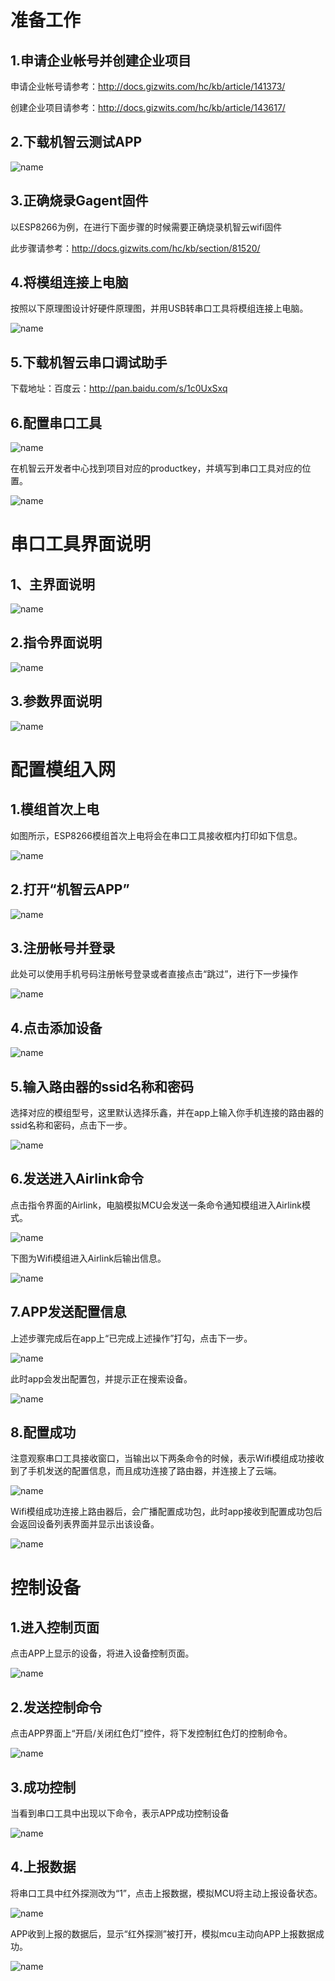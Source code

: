 
# 准备工作
## 1.申请企业帐号并创建企业项目

申请企业帐号请参考：http://docs.gizwits.com/hc/kb/article/141373/

创建企业项目请参考：http://docs.gizwits.com/hc/kb/article/143617/

## 2.下载机智云测试APP
 
 ![name](/assets/zh-cn/deviceDev/debug/Serial/1478158147847.png)

## 3.正确烧录Gagent固件

以ESP8266为例，在进行下面步骤的时候需要正确烧录机智云wifi固件

此步骤请参考：http://docs.gizwits.com/hc/kb/section/81520/

## 4.将模组连接上电脑

按照以下原理图设计好硬件原理图，并用USB转串口工具将模组连接上电脑。
 
  ![name](/assets/zh-cn/deviceDev/debug/Serial/1478158365798.png)

## 5.下载机智云串口调试助手

下载地址：百度云：http://pan.baidu.com/s/1c0UxSxq

## 6.配置串口工具

  ![name](/assets/zh-cn/deviceDev/debug/Serial/1478158566189.png)

在机智云开发者中心找到项目对应的productkey，并填写到串口工具对应的位置。

 ![name](/assets/zh-cn/deviceDev/debug/Serial/1478158758049.png)

# 串口工具界面说明

##  1、主界面说明

 ![name](/assets/zh-cn/deviceDev/debug/Serial/1478158776038.png)

## 2.指令界面说明

 ![name](/assets/zh-cn/deviceDev/debug/Serial/1478158805756.png)

 
## 3.参数界面说明

 ![name](/assets/zh-cn/deviceDev/debug/Serial/1478158826206.png)
 
# 配置模组入网

## 1.模组首次上电

如图所示，ESP8266模组首次上电将会在串口工具接收框内打印如下信息。

 ![name](/assets/zh-cn/deviceDev/debug/Serial/1478158993395.png)
 
## 2.打开“机智云APP”

 ![name](/assets/zh-cn/deviceDev/debug/Serial/1478159098727.png)

## 3.注册帐号并登录

此处可以使用手机号码注册帐号登录或者直接点击“跳过”，进行下一步操作

  ![name](/assets/zh-cn/deviceDev/debug/Serial/1478159122052.png)
 
## 4.点击添加设备

 ![name](/assets/zh-cn/deviceDev/debug/Serial/1478159220891.png)
 
## 5.输入路由器的ssid名称和密码
 
选择对应的模组型号，这里默认选择乐鑫，并在app上输入你手机连接的路由器的ssid名称和密码，点击下一步。

 ![name](/assets/zh-cn/deviceDev/debug/Serial/1478159260016.png)

## 6.发送进入Airlink命令

点击指令界面的Airlink，电脑模拟MCU会发送一条命令通知模组进入Airlink模式。

 ![name](/assets/zh-cn/deviceDev/debug/Serial/1478159490480.png)
 
下图为Wifi模组进入Airlink后输出信息。

 ![name](/assets/zh-cn/deviceDev/debug/Serial/1478159597086.png)

## 7.APP发送配置信息

上述步骤完成后在app上“已完成上述操作”打勾，点击下一步。

  ![name](/assets/zh-cn/deviceDev/debug/Serial/1478159644921.png)

此时app会发出配置包，并提示正在搜索设备。
 
  ![name](/assets/zh-cn/deviceDev/debug/Serial/1478159663800.png)

## 8.配置成功

注意观察串口工具接收窗口，当输出以下两条命令的时候，表示Wifi模组成功接收到了手机发送的配置信息，而且成功连接了路由器，并连接上了云端。

 ![name](/assets/zh-cn/deviceDev/debug/Serial/1478159708201.png)
 
Wifi模组成功连接上路由器后，会广播配置成功包，此时app接收到配置成功包后会返回设备列表界面并显示出该设备。

 ![name](/assets/zh-cn/deviceDev/debug/Serial/1478160008176.png)

 
#  控制设备

## 1.进入控制页面

 点击APP上显示的设备，将进入设备控制页面。
 
 ![name](/assets/zh-cn/deviceDev/debug/Serial/1478160046539.png)

## 2.发送控制命令

点击APP界面上“开启/关闭红色灯”控件，将下发控制红色灯的控制命令。

 ![name](/assets/zh-cn/deviceDev/debug/Serial/1478160138975.png)

## 3.成功控制

当看到串口工具中出现以下命令，表示APP成功控制设备

 ![name](/assets/zh-cn/deviceDev/debug/Serial/1478160177355.png)

## 4.上报数据

将串口工具中红外探测改为“1”，点击上报数据，模拟MCU将主动上报设备状态。
 
 ![name](/assets/zh-cn/deviceDev/debug/Serial/1478160228985.png)
 
APP收到上报的数据后，显示“红外探测”被打开，模拟mcu主动向APP上报数据成功。

 ![name](/assets/zh-cn/deviceDev/debug/Serial/1478160242377.png)
